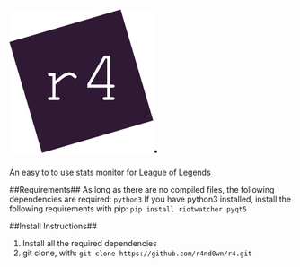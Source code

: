 
<img src="https://raw.githubusercontent.com/r4nd0wn/r4/master/ressources/pictures/r4.svg?sanitize=true">.
==================

An easy to to use stats monitor for League of Legends


##Requirements##
As long as there are no compiled files, the following dependencies are required:
`python3`
If you have python3 installed, install the following requirements with pip:
`pip install riotwatcher pyqt5`

##Install Instructions##
1. Install all the required dependencies
2. git clone, with: `git clone https://github.com/r4nd0wn/r4.git`
